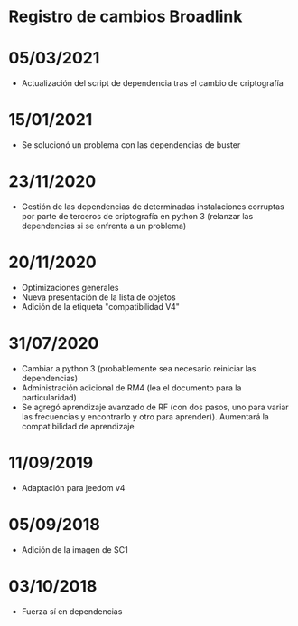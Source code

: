 # Registro de cambios Broadlink

# 05/03/2021

- Actualización del script de dependencia tras el cambio de criptografía

# 15/01/2021

- Se solucionó un problema con las dependencias de buster

# 23/11/2020

- Gestión de las dependencias de determinadas instalaciones corruptas por parte de terceros de criptografía en python 3 (relanzar las dependencias si se enfrenta a un problema)

# 20/11/2020

- Optimizaciones generales
- Nueva presentación de la lista de objetos
- Adición de la etiqueta "compatibilidad V4"

# 31/07/2020

- Cambiar a python 3 (probablemente sea necesario reiniciar las dependencias)
- Administración adicional de RM4 (lea el documento para la particularidad)
- Se agregó aprendizaje avanzado de RF (con dos pasos, uno para variar las frecuencias y encontrarlo y otro para aprender)). Aumentará la compatibilidad de aprendizaje


# 11/09/2019

- Adaptación para jeedom v4

# 05/09/2018

- Adición de la imagen de SC1

# 03/10/2018

- Fuerza sí en dependencias
